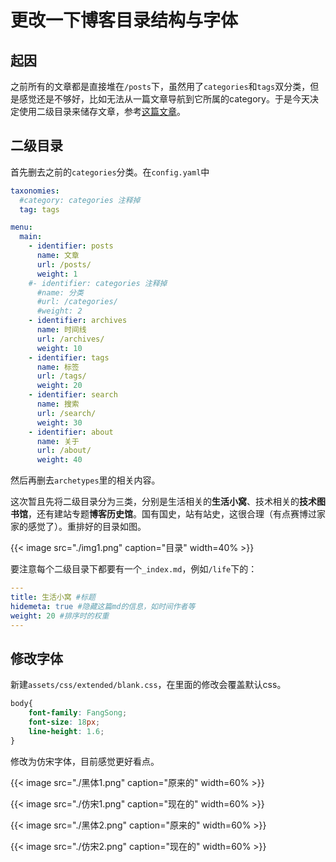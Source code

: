 # 更改一下博客目录结构与字体


## 起因

之前所有的文章都是直接堆在`/posts`下，虽然用了`categories`和`tags`双分类，但是感觉还是不够好，比如无法从一篇文章导航到它所属的category。于是今天决定使用二级目录来储存文章，参考[这篇文章](https://www.sulvblog.cn/posts/blog/build_hugo/#5目录设置)。

## 二级目录

首先删去之前的`categories`分类。在`config.yaml`中
```yaml
taxonomies:
  #category: categories 注释掉
  tag: tags

menu:
  main:
    - identifier: posts
      name: 文章
      url: /posts/
      weight: 1
    #- identifier: categories 注释掉
      #name: 分类
      #url: /categories/
      #weight: 2
    - identifier: archives
      name: 时间线
      url: /archives/
      weight: 10
    - identifier: tags
      name: 标签
      url: /tags/
      weight: 20
    - identifier: search
      name: 搜索
      url: /search/
      weight: 30
    - identifier: about
      name: 关于
      url: /about/
      weight: 40
```
然后再删去`archetypes`里的相关内容。

这次暂且先将二级目录分为三类，分别是生活相关的**生活小窝**、技术相关的**技术图书馆**，还有建站专题**博客历史馆**。国有国史，站有站史，这很合理（有点赛博过家家的感觉了）。重排好的目录如图。

{{< image src="./img1.png" caption="目录" width=40% >}}

要注意每个二级目录下都要有一个`_index.md`，例如`/life`下的：
```yaml
---
title: 生活小窝 #标题
hidemeta: true #隐藏这篇md的信息，如时间作者等
weight: 20 #排序时的权重
---
```

## 修改字体

新建`assets/css/extended/blank.css`，在里面的修改会覆盖默认css。
```css
body{
    font-family: FangSong;
    font-size: 18px;
    line-height: 1.6;
}
```
修改为仿宋字体，目前感觉更好看点。

{{< image src="./黑体1.png" caption="原来的" width=60% >}}

{{< image src="./仿宋1.png" caption="现在的" width=60% >}}

{{< image src="./黑体2.png" caption="原来的" width=60% >}}

{{< image src="./仿宋2.png" caption="现在的" width=60% >}}
